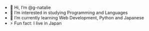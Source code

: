 - 👋 Hi, I’m @g-natalie
- 👀 I’m interested in studying Programming and Languages
- 🌱 I’m currently learning Web Development, Python and Japanese
- ⚡ Fun fact: I live in Japan

<!---
g-natalie/g-natalie is a ✨ special ✨ repository because its `README.md` (this file) appears on your GitHub profile.
You can click the Preview link to take a look at your changes.
--->
